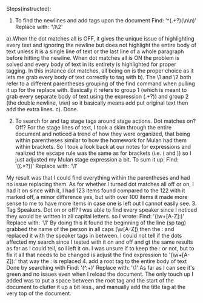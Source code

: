 Steps(instructed):
1. To find the newlines and add <sp> tags upon the document
Find: '^(.+?)(\n\n)'
Replace with: '<sp>\1</sp>\2'

a).When the dot matches all is OFF, it gives the unique issue of highlighting every text and ignoring the newline but does not highlight the entire body of text unless it is a single line of text or the last line of a whole paragraph before hitting the newline. When dot matches all is ON the problem is solved and  every body of text in its entirety is highlighted for proper tagging. In this instance dot matches, all being on is the proper choice as it lets me grab every body of text correctly to tag with <sp>
b). The \1 and \2 both refer to a different parentheses grouping of the find command when pulling it up for the replace with. Basically it refers to group 1 (which is meant to grab every separate  body of text using the expression (.+?)) and group 2 (the double newline, \n\n) so it basically means add <sp> put original  text </sp> then add the extra lines.
c). Done. 

2. To search for and tag stage tags around stage actions. Dot matches on? Off?
For the stage lines of text, I took a skim through the entire document  and noticed a trend of how they were organized, that being within parentheses similar to how the homework for Mulan  had them within brackets. So I took a look back at our notes for expressions and realized the escape rule was the same as for brackets (i.e. \( and \)) so I just adjusted my Mulan stage expression a bit. To sum it up:
Find: '\((.*?)\)'
Replace with: '<stage>\1</stage>'

My result was that I could find everything within the parentheses and had no issue replacing them. As for whether I turned  dot matches all off or on, I had it on since with it, I had 123 items found compared to the 122 with it marked off, a minor difference yes, but with over 100 items it made more sense to me to have more items in case one is left out I cannot easily see.
3. Tag Speakers. Dot on or off?
I was able to find every speaker since I noticed they would be written in all capital letters. so I wrote:
Find: '<sp>(\w+[A-Z]:)'
Replace with: '<sp><speaker>\1</speaker>'
By doing this it found the beginning of the line (sp tag) grabbed the name of the person in all caps (\w[A-Z]) then the : and replaced it with the speaker tags in between. I could not tell if the dots affected my search since I tested with it on and off and gt the same results as far as I could tell, so I left it on. I was unsure if to keep the : or not, but to fix it all that needs to be changed is adjust the find expression to '<sp>(\w+[A-Z]):' that way the : is replaced
4. add a root tag to the entire body of text
Done by searching with 
Find: '(^.+)'
Replace with: '<root>\1</root>'
As far as I can see it's green and no issues even when I reload the document. The only touch up I added was to put a space between the root tag and the start of the document to clutter it up a bit less., and manually add the title tag at the very top of the document.